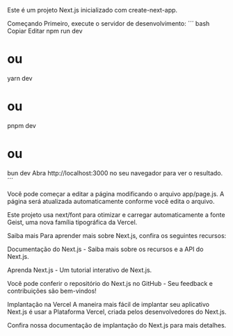 Este é um projeto Next.js inicializado com create-next-app.

Começando
Primeiro, execute o servidor de desenvolvimento:
´´´
bash
Copiar
Editar
npm run dev
# ou
yarn dev
# ou
pnpm dev
# ou
bun dev
Abra http://localhost:3000 no seu navegador para ver o resultado.
´´´

Você pode começar a editar a página modificando o arquivo app/page.js. A página será atualizada automaticamente conforme você edita o arquivo.

Este projeto usa next/font para otimizar e carregar automaticamente a fonte Geist, uma nova família tipográfica da Vercel.

Saiba mais
Para aprender mais sobre Next.js, confira os seguintes recursos:

Documentação do Next.js - Saiba mais sobre os recursos e a API do Next.js.

Aprenda Next.js - Um tutorial interativo de Next.js.

Você pode conferir o repositório do Next.js no GitHub - Seu feedback e contribuições são bem-vindos!

Implantação na Vercel
A maneira mais fácil de implantar seu aplicativo Next.js é usar a Plataforma Vercel, criada pelos desenvolvedores do Next.js.

Confira nossa documentação de implantação do Next.js para mais detalhes.

